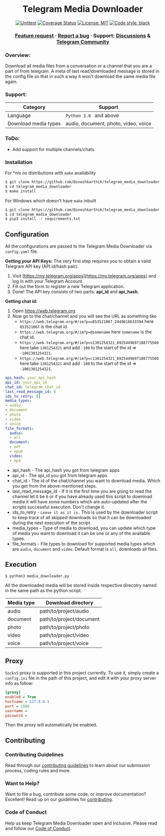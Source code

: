 
<h1 align="center">Telegram Media Downloader</h1>

<p align="center">
<a href="https://github.com/Dineshkarthik/telegram_media_downloader/actions"><img alt="Unittest" src="https://github.com/Dineshkarthik/telegram_media_downloader/workflows/Unittest/badge.svg"></a>
<a href="https://codecov.io/gh/Dineshkarthik/telegram_media_downloader"><img alt="Coverage Status" src="https://codecov.io/gh/Dineshkarthik/telegram_media_downloader/branch/master/graph/badge.svg"></a>
<a href="https://github.com/Dineshkarthik/telegram_media_downloader/blob/master/LICENSE"><img alt="License: MIT" src="https://black.readthedocs.io/en/stable/_static/license.svg"></a>
<a href="https://github.com/python/black"><img alt="Code style: black" src="https://img.shields.io/badge/code%20style-black-000000.svg"></a>
</p>

<h3 align="center">
  <a href="https://github.com/Dineshkarthik/telegram_media_downloader/discussions/categories/ideas">Feature request</a>
  <span> · </span>
  <a href="https://github.com/Dineshkarthik/telegram_media_downloader/issues">Report a bug</a>
  <span> · </span>
  Support: <a href="https://github.com/Dineshkarthik/telegram_media_downloader/discussions">Discussions</a>
  <span> & </span>
  <a href="https://t.me/tgmdnews">Telegram Community</a>
</h3>

### Overview:
Download all media files from a conversation or a channel that you are a part of from telegram.
A meta of last read/downloaded message is stored in the config file so that in such a way it won't download the same media file again.

### Support:
| Category | Support |
|--|--|
|Language | `Python 3.6 ` and above|
|Download media types|  audio, document, photo, video, voice|

### ToDo:
- Add support for multiple channels/chats.

### Installation

For *nix os distributions with `make` availability
```sh
$ git clone https://github.com/Dineshkarthik/telegram_media_downloader.git
$ cd telegram_media_downloader
$ make install
```
For Windows which doesn't have `make` inbuilt 
```sh
$ git clone https://github.com/Dineshkarthik/telegram_media_downloader.git
$ cd telegram_media_downloader
$ pip3 install -r requirements.txt
```

## Configuration 

All the configurations are  passed to the Telegram Media Downloader via `config.yaml` file.

**Getting your API Keys:**
The very first step requires you to obtain a valid Telegram API key (API id/hash pair):
1.  Visit  [https://my.telegram.org/apps](https://my.telegram.org/apps)  and log in with your Telegram Account.
2.  Fill out the form to register a new Telegram application. 
3.  Done! The API key consists of two parts:  **api_id**  and  **api_hash**.


**Getting chat id:**
1. Open https://web.telegram.org
2. Now go to the chat/channel and you will see the URL as something like
	- `https://web.telegram.org/#/im?p=u853521067_2449618633394` here `853521067` is the chat id.
	- `https://web.telegram.org/#/im?p=@somename` here `somename` is the chat id.
	- `https://web.telegram.org/#/im?p=s1301254321_6925449697188775560` here take `1301254321` and add `-100` to the start of the id => `-1001301254321`.
	- `https://web.telegram.org/#/im?p=c1301254321_6925449697188775560` here take `1301254321` and add `-100` to the start of the id => `-1001301254321`.


```yaml
api_hash: your_api_hash
api_id: your_api_id
chat_id: telegram_chat_id
last_read_message_id: 0
ids_to_retry: []
media_types:
- audio
- document
- photo
- video
- voice
file_formats:
  audio:
  - all
  document:
  - pdf
  - epub
  video:
  - mp4
```

- api_hash  - The api_hash you got from telegram apps
- api_id - The api_id you got from telegram apps
- chat_id -  The id of the chat/channel you want to download media. Which you get from the above-mentioned steps.
- last_read_message_id - If it is the first time you are going to read the channel let it be `0` or if you have already used this script to download media it will have some numbers which are auto-updated after the scripts successful execution. Don't change it.
- ids_to_retry - `Leave it as it is.` This is used by the downloader script to keep track of all skipped downloads so that it can be downloaded during the next execution of the script.
- media_types - Type of media to download, you can update which type of media you want to download it can be one or any of the available types.
- file_formats - File types to download for supported media types which are `audio`, `document` and `video`. Default format is `all`, downloads all files.

## Execution
```sh
$ python3 media_downloader.py
```
All the downloaded media will be stored inside  respective direcotry named  in the same path as the python script.

| Media type | Download directory |
|--|--|
| audio | path/to/project/audio |
| document | path/to/project/document |
| photo | path/to/project/photo |
| video | path/to/project/video |
| voice | path/to/project/voice |

## Proxy
`Socks5` proxy is supported in this project currently. To use it, simply create a `config.ini` file in the path of this project, and edit it with your proxy server info as follow:

```ini
[proxy]
enabled = True
hostname = 127.0.0.1
port = 1080
username =
password =
```

Then the proxy will automatically be enabled.

## Contributing
### Contributing Guidelines
Read through our [contributing guidelines](https://github.com/Dineshkarthik/telegram_media_downloader/blob/master/CONTRIBUTING.md) to learn about our submission process, coding rules and more.

### Want to Help?
Want to file a bug, contribute some code, or improve documentation? Excellent! Read up on our guidelines for [contributing](https://github.com/Dineshkarthik/telegram_media_downloader/blob/master/CONTRIBUTING.md).

### Code of Conduct
Help us keep Telegram Media Downloader open and inclusive. Please read and follow our [Code of Conduct](https://github.com/Dineshkarthik/telegram_media_downloader/blob/master/CODE_OF_CONDUCT.md).
